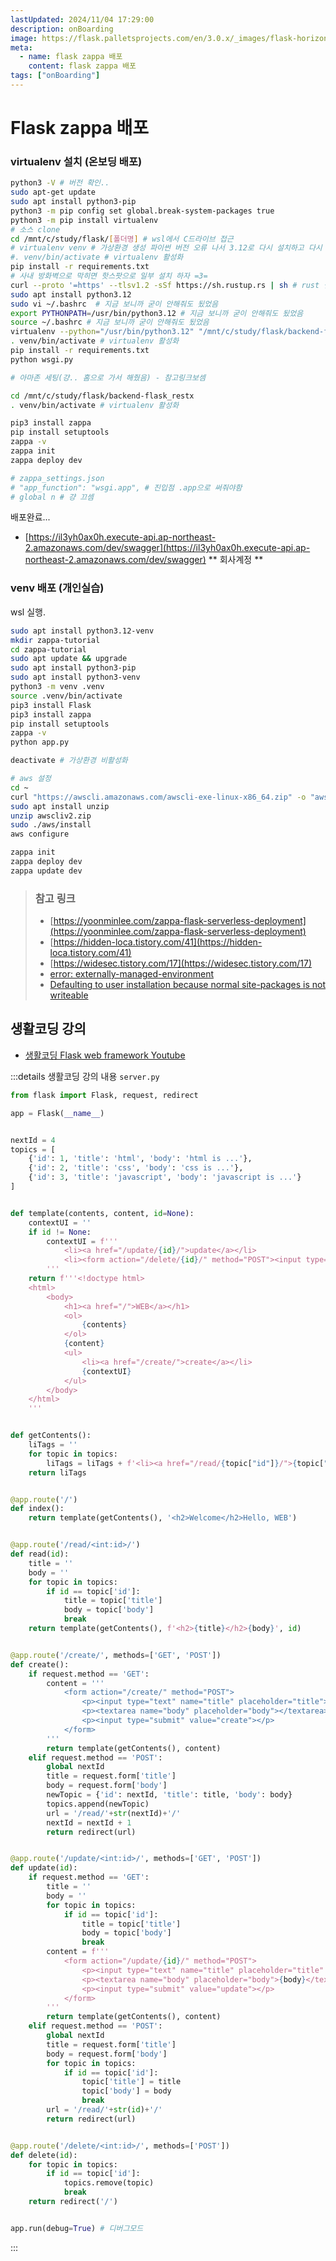 ```yaml
---
lastUpdated: 2024/11/04 17:29:00
description: onBoarding
image: https://flask.palletsprojects.com/en/3.0.x/_images/flask-horizontal.png
meta:
  - name: flask zappa 배포
    content: flask zappa 배포
tags: ["onBoarding"]
---
```


# Flask zappa 배포

### virtualenv 설치 (온보딩 배포)
```sh
python3 -V # 버전 확인..
sudo apt-get update
sudo apt install python3-pip
python3 -m pip config set global.break-system-packages true
python3 -m pip install virtualenv
# 소스 clone
cd /mnt/c/study/flask/[폴더명] # wsl에서 C드라이브 접근
# virtualenv venv # 가상환경 생성 파이썬 버전 오류 나서 3.12로 다시 설치하고 다시 생성함 라인 17 참고
#. venv/bin/activate # virtualenv 활성화
pip install -r requirements.txt
# 사내 방화벽으로 막히면 핫스팟으로 일부 설치 하자 =3= 
curl --proto '=https' --tlsv1.2 -sSf https://sh.rustup.rs | sh # rust 설치
sudo apt install python3.12
sudo vi ~/.bashrc  # 지금 보니까 굳이 안해줘도 됬었음
export PYTHONPATH=/usr/bin/python3.12 # 지금 보니까 굳이 안해줘도 됬었음
source ~/.bashrc # 지금 보니까 굳이 안해줘도 됬었음
virtualenv --python="/usr/bin/python3.12" "/mnt/c/study/flask/backend-flask_restx/venv" # 파이썬 3.12 가상환경 생성
. venv/bin/activate # virtualenv 활성화
pip install -r requirements.txt
python wsgi.py

# 아마존 세팅(걍.. 홈으로 가서 해줬음) - 참고링크보셈

cd /mnt/c/study/flask/backend-flask_restx
. venv/bin/activate # virtualenv 활성화

pip3 install zappa
pip install setuptools
zappa -v
zappa init
zappa deploy dev

# zappa_settings.json 
# "app_function": "wsgi.app", # 진입점 .app으로 써줘야함
# global n # 걍 끄셈
```

배포완료... 
- [https://il3yh0ax0h.execute-api.ap-northeast-2.amazonaws.com/dev/swagger](https://il3yh0ax0h.execute-api.ap-northeast-2.amazonaws.com/dev/swagger)  ** 회사계정 **


### venv 배포 (개인실습)

wsl 실행.

```sh
sudo apt install python3.12-venv
mkdir zappa-tutorial
cd zappa-tutorial
sudo apt update && upgrade
sudo apt install python3-pip
sudo apt install python3-venv
python3 -m venv .venv
source .venv/bin/activate
pip3 install Flask
pip3 install zappa
pip install setuptools
zappa -v
python app.py

deactivate # 가상환경 비활성화

# aws 설정
cd ~
curl "https://awscli.amazonaws.com/awscli-exe-linux-x86_64.zip" -o "awscliv2.zip"
sudo apt install unzip
unzip awscliv2.zip
sudo ./aws/install
aws configure

zappa init
zappa deploy dev
zappa update dev
```

> ### 참고 링크
> - [https://yoonminlee.com/zappa-flask-serverless-deployment](https://yoonminlee.com/zappa-flask-serverless-deployment)
> - [https://hidden-loca.tistory.com/41](https://hidden-loca.tistory.com/41)
> - [https://widesec.tistory.com/17](https://widesec.tistory.com/17)
> - [error: externally-managed-environment](https://velog.io/@mystic/%EB%A7%A5%EB%B6%81-Homebrew-python%EC%84%A4%EC%B9%98%EC%8B%9C-pip-%EB%AC%B8%EC%A0%9C)
> - [Defaulting to user installation because normal site-packages is not writeable](https://beausty23.tistory.com/213)


## 생활코딩 강의

- [생활코딩 Flask web framework Youtube](https://www.youtube.com/watch?v=X_n6IZmieV8&list=PLuHgQVnccGMClNOIuT3b3M4YZjxmult2y)

:::details 생활코딩 강의 내용
`server.py`
```python
from flask import Flask, request, redirect

app = Flask(__name__)


nextId = 4
topics = [
    {'id': 1, 'title': 'html', 'body': 'html is ...'},
    {'id': 2, 'title': 'css', 'body': 'css is ...'},
    {'id': 3, 'title': 'javascript', 'body': 'javascript is ...'}
]


def template(contents, content, id=None):
    contextUI = ''
    if id != None:
        contextUI = f'''
            <li><a href="/update/{id}/">update</a></li>
            <li><form action="/delete/{id}/" method="POST"><input type="submit" value="delete"></form></li>
        '''
    return f'''<!doctype html>
    <html>
        <body>
            <h1><a href="/">WEB</a></h1>
            <ol>
                {contents}
            </ol>
            {content}
            <ul>
                <li><a href="/create/">create</a></li>
                {contextUI}
            </ul>
        </body>
    </html>
    '''


def getContents():
    liTags = ''
    for topic in topics:
        liTags = liTags + f'<li><a href="/read/{topic["id"]}/">{topic["title"]}</a></li>'
    return liTags


@app.route('/')
def index():
    return template(getContents(), '<h2>Welcome</h2>Hello, WEB')


@app.route('/read/<int:id>/')
def read(id):
    title = ''
    body = ''
    for topic in topics:
        if id == topic['id']:
            title = topic['title']
            body = topic['body']
            break
    return template(getContents(), f'<h2>{title}</h2>{body}', id)


@app.route('/create/', methods=['GET', 'POST'])
def create():
    if request.method == 'GET': 
        content = '''
            <form action="/create/" method="POST">
                <p><input type="text" name="title" placeholder="title"></p>
                <p><textarea name="body" placeholder="body"></textarea></p>
                <p><input type="submit" value="create"></p>
            </form>
        '''
        return template(getContents(), content)
    elif request.method == 'POST':
        global nextId
        title = request.form['title']
        body = request.form['body']
        newTopic = {'id': nextId, 'title': title, 'body': body}
        topics.append(newTopic)
        url = '/read/'+str(nextId)+'/'
        nextId = nextId + 1
        return redirect(url)


@app.route('/update/<int:id>/', methods=['GET', 'POST'])
def update(id):
    if request.method == 'GET': 
        title = ''
        body = ''
        for topic in topics:
            if id == topic['id']:
                title = topic['title']
                body = topic['body']
                break
        content = f'''
            <form action="/update/{id}/" method="POST">
                <p><input type="text" name="title" placeholder="title" value="{title}"></p>
                <p><textarea name="body" placeholder="body">{body}</textarea></p>
                <p><input type="submit" value="update"></p>
            </form>
        '''
        return template(getContents(), content)
    elif request.method == 'POST':
        global nextId
        title = request.form['title']
        body = request.form['body']
        for topic in topics:
            if id == topic['id']:
                topic['title'] = title
                topic['body'] = body
                break
        url = '/read/'+str(id)+'/'
        return redirect(url)


@app.route('/delete/<int:id>/', methods=['POST'])
def delete(id):
    for topic in topics:
        if id == topic['id']:
            topics.remove(topic)
            break
    return redirect('/')


app.run(debug=True) # 디버그모드
```
:::